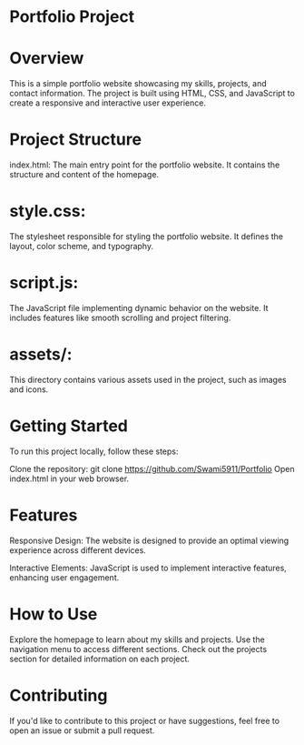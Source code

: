 # Portfolio Project
# Overview
This is a simple portfolio website showcasing my skills, projects, and contact information. The project is built using HTML, CSS, and JavaScript to create a responsive and interactive user experience.

# Project Structure
index.html: The main entry point for the portfolio website. It contains the structure and content of the homepage.

# style.css:
The stylesheet responsible for styling the portfolio website. It defines the layout, color scheme, and typography.

# script.js: 
The JavaScript file implementing dynamic behavior on the website. It includes features like smooth scrolling and project filtering.

# assets/: 
This directory contains various assets used in the project, such as images and icons.

# Getting Started
To run this project locally, follow these steps:

Clone the repository: git clone https://github.com/Swami5911/Portfolio
Open index.html in your web browser.

 # Features
Responsive Design: The website is designed to provide an optimal viewing experience across different devices.

Interactive Elements: JavaScript is used to implement interactive features, enhancing user engagement.

# How to Use
Explore the homepage to learn about my skills and projects.
Use the navigation menu to access different sections.
Check out the projects section for detailed information on each project.
# Contributing
If you'd like to contribute to this project or have suggestions, feel free to open an issue or submit a pull request.
